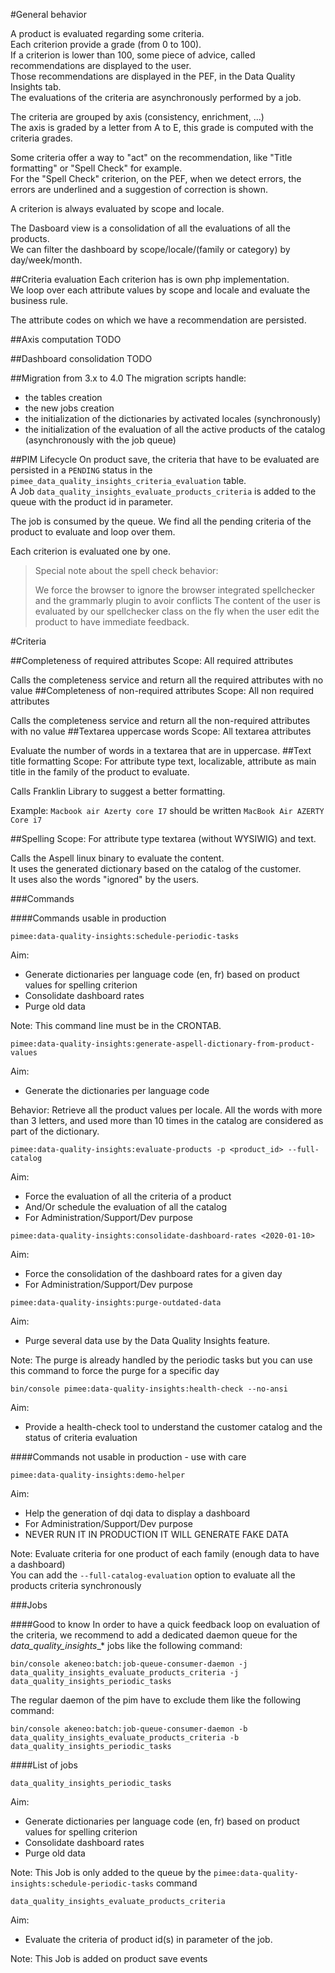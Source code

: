 #General behavior

A product is evaluated regarding some criteria.  
Each criterion provide a grade (from 0 to 100).  
If a criterion is lower than 100, some piece of advice, called recommendations are displayed to the user.  
Those recommendations are displayed in the PEF, in the Data Quality Insights tab.  
The evaluations of the criteria are asynchronously performed by a job.

The criteria are grouped by axis (consistency, enrichment, ...)  
The axis is graded by a letter from A to E, this grade is computed with the criteria grades.  

Some criteria offer a way to "act" on the recommendation, like "Title formatting" or "Spell Check" for example.  
For the "Spell Check" criterion, on the PEF, when we detect errors, the errors are underlined and a suggestion of correction is shown.

A criterion is always evaluated by scope and locale.

The Dasboard view is a consolidation of all the evaluations of all the products.  
We can filter the dashboard by scope/locale/(family or category) by day/week/month.

##Criteria evaluation
Each criterion has is own php implementation.  
We loop over each attribute values by scope and locale and evaluate the business rule.

The attribute codes on which we have a recommendation are persisted. 

##Axis computation
TODO

##Dashboard consolidation
TODO

##Migration from 3.x to 4.0
The migration scripts handle:
- the tables creation
- the new jobs creation
- the initialization of the dictionaries by activated locales (synchronously)
- the initialization of the evaluation of all the active products of the catalog (asynchronously with the job queue)

##PIM Lifecycle
On product save, the criteria that have to be evaluated are persisted in a `PENDING` status in the `pimee_data_quality_insights_criteria_evaluation` table.  
A Job `data_quality_insights_evaluate_products_criteria` is added to the queue with the product id in parameter.

The job is consumed by the queue.
We find all the pending criteria of the product to evaluate and loop over them.

Each criterion is evaluated one by one.

> Special note about the spell check behavior:
> 
> We force the browser to ignore the browser integrated spellchecker and the grammarly plugin to avoir conflicts
> The content of the user is evaluated by our spellchecker class on the fly when the user edit the product to have
> immediate feedback.

#Criteria

##Completeness of required attributes
Scope: All required attributes

Calls the completeness service and return all the required attributes with no value
##Completeness of non-required attributes
Scope: All non required attributes

Calls the completeness service and return all the non-required attributes with no value
##Textarea uppercase words
Scope: All textarea attributes

Evaluate the number of words in a textarea that are in uppercase.
##Text title formatting
Scope: For attribute type text, localizable, attribute as main title in the family of the product to evaluate.

Calls Franklin Library to suggest a better formatting.

Example: 
`Macbook air Azerty core I7` should be written `MacBook Air AZERTY Core i7`

##Spelling
Scope: For attribute type textarea (without WYSIWIG) and text.

Calls the Aspell linux binary to evaluate the content.  
It uses the generated dictionary based on the catalog of the customer.  
It uses also the words "ignored" by the users.  




###Commands

####Commands usable in production

`pimee:data-quality-insights:schedule-periodic-tasks`

Aim: 
- Generate dictionaries per language code (en, fr) based on product values for spelling criterion
- Consolidate dashboard rates
- Purge old data

Note:
This command line must be in the CRONTAB.

`pimee:data-quality-insights:generate-aspell-dictionary-from-product-values`

Aim:
- Generate the dictionaries per language code

Behavior:
Retrieve all the product values per locale. All the words with more than 3 letters, and used more than 10 times in the catalog are considered as part of the dictionary.

`pimee:data-quality-insights:evaluate-products -p <product_id> --full-catalog`

Aim:
- Force the evaluation of all the criteria of a product
- And/Or schedule the evaluation of all the catalog
- For Administration/Support/Dev purpose

`pimee:data-quality-insights:consolidate-dashboard-rates <2020-01-10>`

Aim:
- Force the consolidation of the dashboard rates for a given day
- For Administration/Support/Dev purpose

`pimee:data-quality-insights:purge-outdated-data`

Aim:
- Purge several data use by the Data Quality Insights feature.

Note:
The purge is already handled by the periodic tasks but you can use this command to force the purge for a specific day

`bin/console pimee:data-quality-insights:health-check --no-ansi`

Aim:
- Provide a health-check tool to understand the customer catalog and the status of criteria evaluation


####Commands not usable in production - use with care

`pimee:data-quality-insights:demo-helper`

Aim:
- Help the generation of dqi data to display a dashboard
- For Administration/Support/Dev purpose
- NEVER RUN IT IN PRODUCTION IT WILL GENERATE FAKE DATA

Note:
Evaluate criteria for one product of each family (enough data to have a dashboard)  
You can add the `--full-catalog-evaluation` option to evaluate all the products criteria synchronously


###Jobs

####Good to know
In order to have a quick feedback loop on evaluation of the criteria, we recommend to add a dedicated daemon queue for 
the _data_quality_insights__* jobs like the following command:  

    bin/console akeneo:batch:job-queue-consumer-daemon -j data_quality_insights_evaluate_products_criteria -j data_quality_insights_periodic_tasks

The regular daemon of the pim have to exclude them like the following command:
  
    bin/console akeneo:batch:job-queue-consumer-daemon -b data_quality_insights_evaluate_products_criteria -b data_quality_insights_periodic_tasks
    

####List of jobs

`data_quality_insights_periodic_tasks`

Aim: 
- Generate dictionaries per language code (en, fr) based on product values for spelling criterion
- Consolidate dashboard rates
- Purge old data

Note:
This Job is only added to the queue by the `pimee:data-quality-insights:schedule-periodic-tasks` command

`data_quality_insights_evaluate_products_criteria`

Aim:
- Evaluate the criteria of product id(s) in parameter of the job.

Note:
This Job is added on product save events
